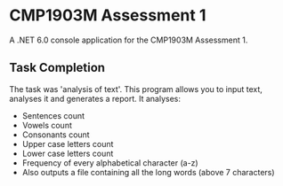 # CMP1903M Assessment 1

A .NET 6.0 console application for the CMP1903M Assessment 1.

## Task Completion

The task was 'analysis of text'. This program allows you to input text, analyses it and generates a report. It analyses:

- Sentences count
- Vowels count
- Consonants count
- Upper case letters count
- Lower case letters count
- Frequency of every alphabetical character (a-z)
- Also outputs a file containing all the long words (above 7 characters)
